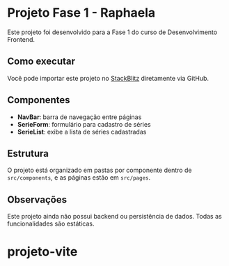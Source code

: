 # Projeto Fase 1 - Raphaela

Este projeto foi desenvolvido para a Fase 1 do curso de Desenvolvimento Frontend.

## Como executar

Você pode importar este projeto no [StackBlitz](https://stackblitz.com) diretamente via GitHub.

## Componentes

- **NavBar**: barra de navegação entre páginas
- **SerieForm**: formulário para cadastro de séries
- **SerieList**: exibe a lista de séries cadastradas

## Estrutura

O projeto está organizado em pastas por componente dentro de `src/components`, e as páginas estão em `src/pages`.

## Observações

Este projeto ainda não possui backend ou persistência de dados. Todas as funcionalidades são estáticas.
# projeto-vite
